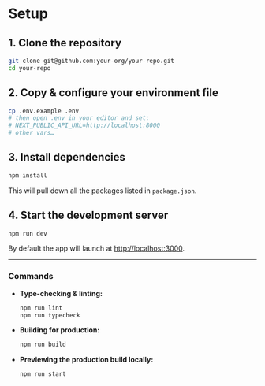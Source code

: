 # Setup

## 1. Clone the repository

```bash
git clone git@github.com:your-org/your-repo.git
cd your-repo
```

## 2. Copy & configure your environment file

```bash
cp .env.example .env
# then open .env in your editor and set:
# NEXT_PUBLIC_API_URL=http://localhost:8000
# other vars…
```

## 3. Install dependencies

```bash
npm install
```

This will pull down all the packages listed in `package.json`.

## 4. Start the development server

```bash
npm run dev
```

By default the app will launch at [http://localhost:3000](http://localhost:3000).

---

### Commands

- **Type-checking & linting:**

  ```bash
  npm run lint
  npm run typecheck
  ```

- **Building for production:**

  ```bash
  npm run build
  ```

- **Previewing the production build locally:**

  ```bash
  npm run start
  ```
